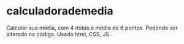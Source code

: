 # calculadorademedia
Calcular sua média, com 4 notas e média de 6 pontos. Podendo ser alterado no código. Usado html, CSS, JS.
